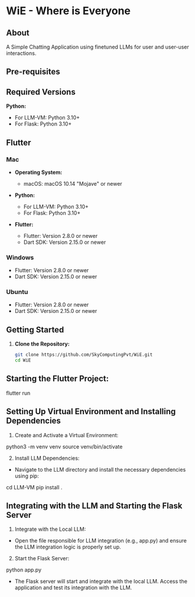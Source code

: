 # WiE - Where is Everyone

## About
A Simple Chatting Application using finetuned LLMs for user and user-user interactions.

## Pre-requisites

## Required Versions
**Python:**
- For LLM-VM: Python 3.10+
- For Flask: Python 3.10+

## Flutter

### Mac
- **Operating System:**
  - macOS: macOS 10.14 "Mojave" or newer

- **Python:**
  - For LLM-VM: Python 3.10+
  - For Flask: Python 3.10+

- **Flutter:**
  - Flutter: Version 2.8.0 or newer
  - Dart SDK: Version 2.15.0 or newer

### Windows
- Flutter: Version 2.8.0 or newer
- Dart SDK: Version 2.15.0 or newer

### Ubuntu
- Flutter: Version 2.8.0 or newer
- Dart SDK: Version 2.15.0 or newer

## Getting Started

1. **Clone the Repository:**

   ```bash
   git clone https://github.com/SkyComputingPvt/WiE.git
   cd WiE

## Starting the Flutter Project:

flutter run

## Setting Up Virtual Environment and Installing Dependencies

1. Create and Activate a Virtual Environment:

python3 -m venv venv
source venv/bin/activate

2. Install LLM Dependencies:

* Navigate to the LLM directory and install the necessary dependencies using pip:

cd LLM-VM
pip install .

## Integrating with the LLM and Starting the Flask Server

1. Integrate with the Local LLM:

* Open the file responsible for LLM integration (e.g., app.py) and ensure the LLM integration logic is properly set up.

2. Start the Flask Server:

python app.py

* The Flask server will start and integrate with the local LLM. Access the application and test its integration with the LLM.
